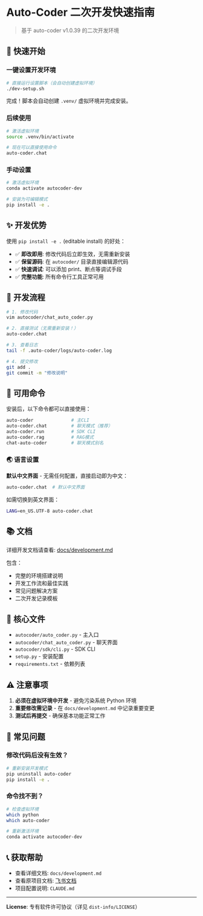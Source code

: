 # Auto-Coder 二次开发快速指南

> 基于 auto-coder v1.0.39 的二次开发环境

## 🚀 快速开始

### 一键设置开发环境

```bash
# 直接运行设置脚本（会自动创建虚拟环境）
./dev-setup.sh
```

完成！脚本会自动创建 `.venv/` 虚拟环境并完成安装。

### 后续使用

```bash
# 激活虚拟环境
source .venv/bin/activate

# 现在可以直接使用命令
auto-coder.chat
```

### 手动设置

```bash
# 激活虚拟环境
conda activate autocoder-dev

# 安装为可编辑模式
pip install -e .
```

## ✨ 开发优势

使用 `pip install -e .` (editable install) 的好处：

- ✅ **即改即用**: 修改代码后立即生效，无需重新安装
- ✅ **保留源码**: 在 `autocoder/` 目录直接编辑源代码
- ✅ **快速调试**: 可以添加 print、断点等调试手段
- ✅ **完整功能**: 所有命令行工具正常可用

## 📝 开发流程

```bash
# 1. 修改代码
vim autocoder/chat_auto_coder.py

# 2. 直接测试（无需重新安装！）
auto-coder.chat

# 3. 查看日志
tail -f .auto-coder/logs/auto-coder.log

# 4. 提交修改
git add .
git commit -m "修改说明"
```

## 🔧 可用命令

安装后，以下命令都可以直接使用：

```bash
auto-coder              # 主CLI
auto-coder.chat         # 聊天模式（推荐）
auto-coder.run          # SDK CLI
auto-coder.rag          # RAG模式
chat-auto-coder         # 聊天模式别名
```

### 🌏 语言设置

**默认中文界面** - 无需任何配置，直接启动即为中文：
```bash
auto-coder.chat  # 默认中文界面
```

如需切换到英文界面：
```bash
LANG=en_US.UTF-8 auto-coder.chat
```

## 📚 文档

详细开发文档请查看: [docs/development.md](docs/development.md)

包含：
- 完整的环境搭建说明
- 开发工作流和最佳实践
- 常见问题解决方案
- 二次开发记录模板

## 🎯 核心文件

- `autocoder/auto_coder.py` - 主入口
- `autocoder/chat_auto_coder.py` - 聊天界面
- `autocoder/sdk/cli.py` - SDK CLI
- `setup.py` - 安装配置
- `requirements.txt` - 依赖列表

## ⚠️ 注意事项

1. **必须在虚拟环境中开发** - 避免污染系统 Python 环境
2. **重要修改需记录** - 在 `docs/development.md` 中记录重要变更
3. **测试后再提交** - 确保基本功能正常工作

## 🐛 常见问题

### 修改代码后没有生效？

```bash
# 重新安装开发模式
pip uninstall auto-coder
pip install -e .
```

### 命令找不到？

```bash
# 检查虚拟环境
which python
which auto-coder

# 重新激活环境
conda activate autocoder-dev
```

## 📞 获取帮助

- 查看详细文档: `docs/development.md`
- 查看原项目文档: [飞书文档](https://uelng8wukz.feishu.cn/wiki/QIpkwpQo2iSdkwk9nP6cNSPlnPc)
- 项目配置说明: `CLAUDE.md`

---

**License**: 专有软件许可协议（详见 `dist-info/LICENSE`）
